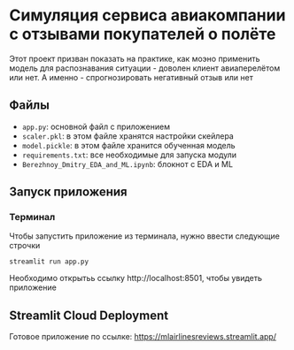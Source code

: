 # Симуляция сервиса авиакомпании с отзывами покупателей о полёте

Этот проект призван показать на практике, как моэно применить модель для распознавания 
ситуации - доволен клиент авиаперелётом или нет. А именно - спрогнозировать 
негативный отзыв или нет

## Файлы

- `app.py`: основной файл с приложением
- `scaler.pkl`: в этом файле хранятся настройки скейлера
- `model.pickle`: в этом файле хранится обученная модель
- `requirements.txt`: все необходимые для запуска модули
- `Berezhnoy_Dmitry_EDA_and_ML.ipynb`: блокнот с EDA и ML

## Запуск приложения

### Терминал

Чтобы запустить приложение из терминала, нужно ввести следующие строчки

```shell
streamlit run app.py
```
Необходимо открытьь ссылку http://localhost:8501, чтобы увидеть приложение

## Streamlit Cloud Deployment

Готовое приложение по ссылке: https://mlairlinesreviews.streamlit.app/
